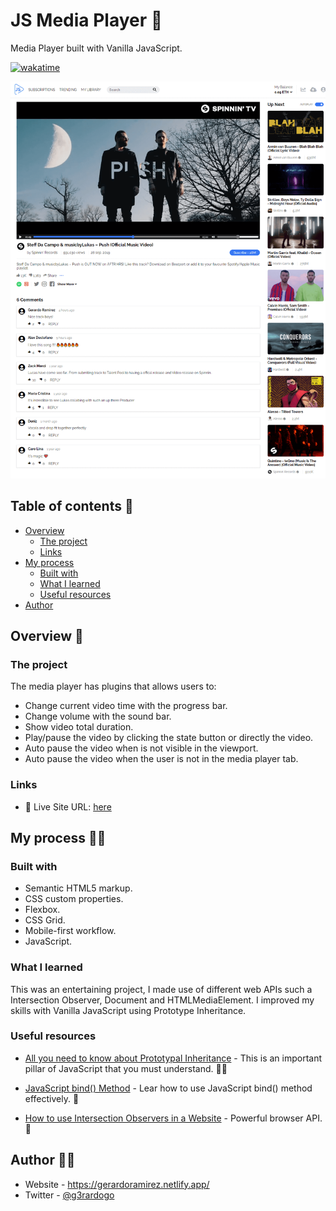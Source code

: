 # JS Media Player 🎵

Media Player built with Vanilla JavaScript.

[![wakatime](https://wakatime.com/badge/github/g3rardogo/js-mediaplayer.svg)](https://wakatime.com/badge/github/g3rardogo/js-mediaplayer)

![](./screenshot.png)

## Table of contents 📑

- [Overview](#overview)
  - [The project](#the-project)
  - [Links](#links)
- [My process](#my-process)
  - [Built with](#built-with)
  - [What I learned](#what-i-learned)
  - [Useful resources](#useful-resources)
- [Author](#author)

## Overview 🔎

### The project

The media player has plugins that allows users to:

- Change current video time with the progress bar.
- Change volume with the sound bar.
- Show video total duration.
- Play/pause the video by clicking the state button or directly the video.
- Auto pause the video when is not visible in the viewport.
- Auto pause the video when the user is not in the media player tab.

### Links

- 📌 Live Site URL: [here](https://g3rardogo.github.io/js-mediaplayer/public/index.html)

## My process 👨‍💻

### Built with

- Semantic HTML5 markup.
- CSS custom properties.
- Flexbox.
- CSS Grid.
- Mobile-first workflow.
- JavaScript.

### What I learned

This was an entertaining project, I made use of different web APIs such a Intersection Observer, Document and HTMLMediaElement. I improved my skills with Vanilla JavaScript using Prototype Inheritance.

### Useful resources

- [All you need to know about Prototypal Inheritance](https://link.medium.com/Y4OmYtyrCib) - This is an important pillar of JavaScript that you must understand. 🐱‍💻

- [JavaScript bind() Method](https://www.javascripttutorial.net/javascript-bind/) - Lear how to use JavaScript bind() method effectively. 🎯

- [How to use Intersection Observers in a Website](https://www.section.io/engineering-education/intersection-observer-api/) - Powerful browser API. 👀

## Author 🐱‍👤

- Website - https://gerardoramirez.netlify.app/
- Twitter - [@g3rardogo](https://www.twitter.com/g3rardogo)
